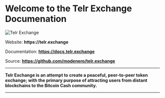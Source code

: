 # Welcome to the Telr Exchange Documenation

![Telr Exchange](https://telr.exchange/poster.jpg?1583883274)

Website: __https://telr.exchange__

Documentation: __https://docs.telr.exchange__

Source: __https://github.com/modenero/telr.exchange__

---

__Telr Exchange is an attempt to create a peaceful, peer-to-peer token exchange; with the primary purpose of attracting users from distant blockchains to the Bitcoin Cash community.__

---
